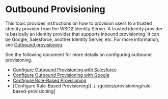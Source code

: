 # Outbound Provisioning

This topic provides instructions on how to provision users to a trusted identity provider from the WSO2 Identity Server. A trusted identity provider is basically an identity provider that supports inbound provisioning. It can be Google, Salesforce, another Identity Server, etc. For more information, see [Outbound provisioning](insert-concepts-link).

See the following document for more details on configuring outbound provisioning. 

- [Configure Outbound Provisioning with Salesforce](../../guides/provisioning/outbound-provisioning-with-salesforce) 
- [Configure Outbound Provisioning with Google](../../guides/provisioning/outbound-provisioning-with-google)
- [Configure Role-Based Provisioning](../../guides/provisioning/role-based-provisioning)
- [Configure Rule-Based Provisioning](../../guides/provisioning/rule-based-provisioning]